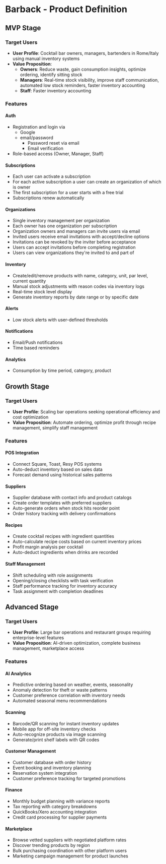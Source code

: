 # Barback - Product Definition

## MVP Stage

### Target Users
- **User Profile**: Cocktail bar owners, managers, bartenders in Rome/Italy using manual inventory systems
- **Value Proposition**: 
  - **Owners**: Reduce waste, gain consumption insights, optimize ordering, identify sitting stock
  - **Managers**: Real-time stock visibility, improve staff communication, automated low stock reminders, faster inventory accounting
  - **Staff**: Faster inventory accounting

### Features

#### Auth
- Registration and login via
  - Google
  - email/password
    - Password reset via email
    - Email verification
- Role-based access (Owner, Manager, Staff)

#### Subscriptions
- Each user can activate a subscription
- For each active subscription a user can create an organization of which is owner
- The first subscription for a user starts with a free trial
- Subscriptions renew automatically

#### Organizations
- Single inventory management per organization
- Each owner has one organization per subscription
- Organization owners and managers can invite users via email
- Invited users receive email invitations with accept/decline options
- Invitations can be revoked by the inviter before acceptance
- Users can accept invitations before completing registration
- Users can view organizations they're invited to and part of

#### Inventory
- Create/edit/remove products with name, category, unit, par level, current quantity
- Manual stock adjustments with reason codes via inventory logs
- Real-time stock level display
- Generate inventory reports by date range or by specific date

#### Alerts
- Low stock alerts with user-defined thresholds

#### Notifications
- Email/Push notifications
- Time based reminders

#### Analytics
- Consumption by time period, category, product

## Growth Stage

### Target Users
- **User Profile**: Scaling bar operations seeking operational efficiency and cost optimization
- **Value Proposition**: Automate ordering, optimize profit through recipe management, simplify staff management

### Features

#### POS Integration
- Connect Square, Toast, Resy POS systems
- Auto-deduct inventory based on sales data
- Forecast demand using historical sales patterns

#### Suppliers
- Supplier database with contact info and product catalogs
- Create order templates with preferred suppliers
- Auto-generate orders when stock hits reorder point
- Order history tracking with delivery confirmations

#### Recipes
- Create cocktail recipes with ingredient quantities
- Auto-calculate recipe costs based on current inventory prices
- Profit margin analysis per cocktail
- Auto-deduct ingredients when drinks are recorded

#### Staff Management
- Shift scheduling with role assignments
- Opening/closing checklists with task verification
- Staff performance tracking for inventory accuracy
- Task assignment with completion deadlines

## Advanced Stage

### Target Users
- **User Profile**: Large bar operations and restaurant groups requiring enterprise-level features
- **Value Proposition**: AI-driven optimization, complete business management, marketplace access

### Features

#### AI Analytics
- Predictive ordering based on weather, events, seasonality
- Anomaly detection for theft or waste patterns
- Customer preference correlation with inventory needs
- Automated seasonal menu recommendations

#### Scanning
- Barcode/QR scanning for instant inventory updates
- Mobile app for off-site inventory checks
- Auto-recognize products via image scanning
- Generate/print shelf labels with QR codes

#### Customer Management
- Customer database with order history
- Event booking and inventory planning
- Reservation system integration
- Customer preference tracking for targeted promotions

#### Finance
- Monthly budget planning with variance reports
- Tax reporting with category breakdowns
- QuickBooks/Xero accounting integration
- Credit card processing for supplier payments

#### Marketplace
- Browse vetted suppliers with negotiated platform rates
- Discover trending products by region
- Bulk purchasing coordination with other platform users
- Marketing campaign management for product launches

